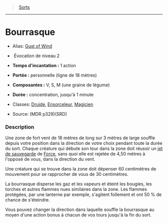 ﻿> [Sorts](hd_spells.md)

---

# Bourrasque

- Alias: [Gust of Wind](srd_spells_gust_of_wind.md)

-  Évocation de niveau 2

- **Temps d'incantation :** 1 action

- **Portée :** personnelle (ligne de 18 mètres)

- **Composantes :** V, S, M (une graine de légume)</Components-->

- **Durée :** concentration, jusqu'à 1 minute

- Classes: [Druide](hd_druid.md), [Ensorceleur](hd_sorcerer.md), [Magicien](hd_wizard.md)

- Source: (MDR p329)(SRD)

### Description

Une zone de fort vent de 18 mètres de long sur 3 mètres de large souffle depuis votre position dans la direction de votre choix pendant toute la durée du sort. Chaque créature qui débute son tour dans la zone doit réussir un [jet de sauvegarde](hd_abilities_jets_de_sauvegarde.md) de [Force](hd_abilities_strength.md), sans quoi elle est rejetée de 4,50 mètres à l'opposé de vous, dans la direction du vent.

Une créature qui se trouve dans la zone doit dépenser 60 centimètres de mouvement pour se rapprocher de vous de 30 centimètres.

La bourrasque disperse les gaz et les vapeurs et éteint les bougies, les torches et autres flammes nues similaires dans la zone. Les flammes protégées, par une lanterne par exemple, s'agitent follement et ont 50 % de chance de s'éteindre.

Vous pouvez changer la direction dans laquelle souffle la bourrasque au moyen d'une action bonus à chacun de vos tours jusqu'à la fin du sort.

